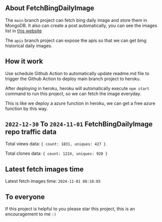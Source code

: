 ## About FetchBingDailyImage

The `main` branch project can fetch bing daily image and store them in MongoDB.
It also can create a post automatically, you can see the images list in [this website](https://oursalbum.netlify.app)

The `apis` branch project can expose the apis so that we can get bing historical daily images.

## How it work

Use schedule Github Action to automatically update readme.md file to trigger the Github Action to deploy main branch project to heroku.

After deploying in heroku, heroku will automatically execute `npm start` command to run this project, so we can fetch the image everyday.

This is like we deploy a azure function in heroku, we can get a free azure function by this way.

## `2022-12-30` To `2024-11-01` FetchBingDailyImage repo traffic data

Total views data: `{ count: 1831, uniques: 427 }`

Total clones data: `{ count: 1224, uniques: 920 }`

## Latest fetch images time

Latest fetch images time: `2024-11-01 08:18:05`

## To everyone

If this project is helpful to you please star this project, this is an encouragement to me `:)`



